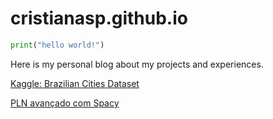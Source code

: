 # cristianasp.github.io

```python
print("hello world!")
```

Here is my personal blog about my projects and experiences.

[Kaggle: Brazilian Cities Dataset ](dataset-brazilian-cities)

[PLN avançado com Spacy](spacy-course)
